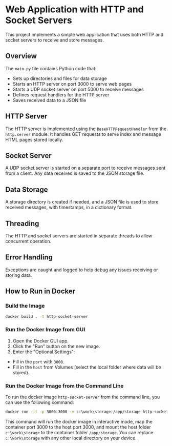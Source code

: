 # Web Application with HTTP and Socket Servers

This project implements a simple web application that uses both HTTP and socket servers to receive and store messages.

## Overview

The `main.py` file contains Python code that:

- Sets up directories and files for data storage
- Starts an HTTP server on port 3000 to serve web pages
- Starts a UDP socket server on port 5000 to receive messages
- Defines request handlers for the HTTP server
- Saves received data to a JSON file

## HTTP Server

The HTTP server is implemented using the `BaseHTTPRequestHandler` from the `http.server` module. It handles GET requests to serve index and message HTML pages stored locally.

## Socket Server

A UDP socket server is started on a separate port to receive messages sent from a client. Any data received is saved to the JSON storage file.

## Data Storage

A storage directory is created if needed, and a JSON file is used to store received messages, with timestamps, in a dictionary format.

## Threading

The HTTP and socket servers are started in separate threads to allow concurrent operation.

## Error Handling

Exceptions are caught and logged to help debug any issues receiving or storing data.

## How to Run in Docker

### Build the Image

```bash
docker build . -t http-socket-server
```

### Run the Docker Image from GUI
1. Open the Docker GUI app.
2. Click the "Run" button on the new image.
3. Enter the "Optional Settings":
* Fill in the `port` with `3000`.
* Fill in the `host` from Volumes (select the local folder where data will be stored).

### Run the Docker Image from the Command Line

To run the docker image `http-socket-server` from the command line, you can use the following command:

```bash
docker run -it -p 3000:3000 -v c:\work\storage:/app/storage http-socket-server
```

This command will run the docker image in interactive mode, map the container port 3000 to the host port 3000, and mount the host folder `c:\work\storage` to the container folder `/app/storage`. You can replace `c:\work\storage` with any other local directory on your device.